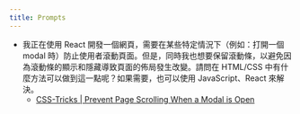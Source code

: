 ```yaml
---
title: Prompts
---
```


- 我正在使用 React 開發一個網頁，需要在某些特定情況下（例如：打開一個 modal 時）防止使用者滾動頁面。但是，同時我也想要保留滾動條，以避免因為滾動條的顯示和隱藏導致頁面的佈局發生改變。請問在 HTML/CSS 中有什麼方法可以做到這一點呢？如果需要，也可以使用 JavaScript、React 來解決。
  - [CSS-Tricks | Prevent Page Scrolling When a Modal is Open](https://css-tricks.com/prevent-page-scrolling-when-a-modal-is-open/)
